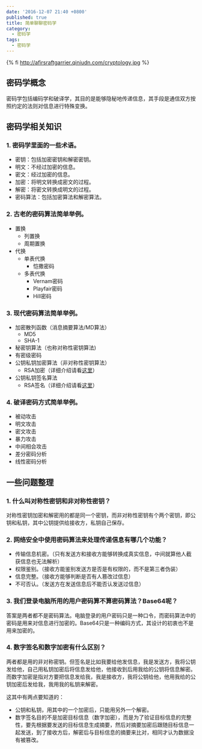 ```yaml
---
date: '2016-12-07 21:40 +0800'
published: true
title: 简单聊聊密码学
category:
  - 密码学
tags:
  - 密码学
---
```

{% fi http://afirsraftgarrier.qiniudn.com/cryptology.jpg %}
## 密码学概念

密码学包括编码学和破译学，其目的是能够隐秘地传递信息，其手段是通信双方按照约定的法则对信息进行特殊变换。

## 密码学相关知识

### 1. 密码学里面的一些术语。

* 密钥：包括加密密钥和解密密钥。
* 明文：不经过加密的信息。
* 密文：经过加密的信息。
* 加密：将明文转换成密文的过程。
* 解密：将密文转换成明文的过程。
* 密码算法：包括加密算法和解密算法。

### 2. 古老的密码算法简单举例。

* 置换
	* 列置换
    * 周期置换
* 代换
	* 单表代换
    	* 恺撒密码
    * 多表代换
    	* Vernam密码
        * Playfair密码
        * Hill密码

### 3. 现代密码算法简单举例。

* 加密散列函数（消息摘要算法/MD算法）
	* MD5
    * SHA-1
* 秘密钥算法（也称对称性密钥算法)
* 有密级密码
* 公钥私钥加密算法（非对称性密钥算法）
	* RSA加密（详细介绍请看[这里](http://www.quku.xyz/2016/12/16/2016-12-16-cool-rsa)）
* 公钥私钥签名算法
	* RSA签名（详细介绍请看[这里](http://www.quku.xyz/2016/12/16/2016-12-16-cool-rsa)）
    
### 4. 破译密码方式简单举例。

* 被动攻击
* 明文攻击
* 密文攻击
* 暴力攻击
* 中间相会攻击
* 差分密码分析
* 线性密码分析

## 一些问题整理

### 1. 什么叫对称性密钥和非对称性密钥？

对称性密钥加密和解密用的都是同一个密钥，而非对称性密钥有个两个密钥，即公钥和私钥，其中公钥提供给接收方，私钥自己保存。

### 2. 网络安全中使用密码算法来处理传递信息有哪几个功能？

* 传输信息机密。（只有发送方和接收方能够转换成真实信息，中间就算他人截获信息也无法解析）
* 权限鉴别。（接收方能鉴别发送方是否是有权限的，而不是第三者伪装）
* 信息完整。（接收方能够判断是否有人篡改过信息）
* 不可否认。（发送方在发送信息后不能否认发送过信息）

### 3. 我们登录电脑所用的用户密码算不算密码算法？Base64呢？

答案是两者都不是密码算法。电脑登录的用户密码只是一种口令，而密码算法中的密码是用来对信息进行加密的。Base64只是一种编码方式，其设计的初衷也不是用来加密的。

### 4. 数字签名和数字加密有什么区别？

两者都是用的非对称密钥。但签名是比如我要给他发信息，我是发送方，我将公钥发给他，自己用私钥加密后将信息发给他，他接收到后用我给的公钥将信息解密。而数字加密是指对方要把信息发给我，我是接收方，我将公钥给他，他用我给的公钥加密后发给我，我用我的私钥来解密。

这其中有两点要知道的：

* 公钥和私钥，用其中的一个加密后，只能用另外一个解密。
* 数字签名目的不是加密目标信息（数字加密），而是为了验证目标信息的完整性，要先根据要发送的目标信息生成摘要，然后对摘要加密后跟随目标信息一起发送，到了接收方后，解密后与目标信息的摘要来比对，相同才认为数据没有被篡改。





